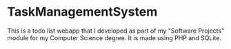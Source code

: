 # TaskManagementSystem
This is a todo list webapp that I developed as part of my "Software Projects" module for my Computer Science degree. It is made using PHP and SQLite.

